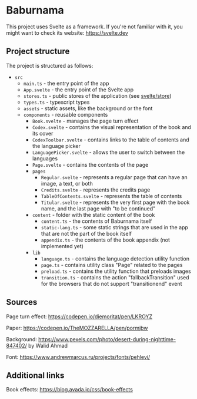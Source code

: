 # Baburnama

This project uses Svelte as a framework. If you're not familiar with it, you might want to check its website: https://svelte.dev

## Project structure

The project is structured as follows:

- `src`
  - `main.ts` - the entry point of the app
  - `App.svelte` - the entry point of the Svelte app
  - `stores.ts` - public stores of the application (see [svelte/store](https://svelte.dev/docs#run-time-svelte-store))
  - `types.ts` - typescript types
  - `assets` - static assets, like the background or the font
  - `components` - reusable components
    - `Book.svelte` - manages the page turn effect
    - `Codex.svelte` - contains the visual representation of the book and its cover
    - `CodexToolbar.svelte` - contains links to the table of contents and the language picker
    - `LanguagePicker.svelte` - allows the user to switch between the languages
    - `Page.svelte` - contains the contents of the page
    - `pages`
      - `Regular.svelte` - represents a regular page that can have an image, a text, or both
      - `Credits.svelte` - represents the credits page
      - `TableOfContents.svelte` - represents the table of contents
      - `Titular.svelte` - represents the very first page with the book name, and the last page with "to be continued"
    - `content` - folder with the static content of the book
      - `content.ts` - the contents of Baburnama itself
      - `static-lang.ts` - some static strings that are used in the app that are not the part of the book itself
      - `appendix.ts` - the contents of the book appendix (not implemented yet)
    - `lib`
      - `language.ts` - contains the language detection utility function
      - `page.ts` - contains utility class "Page" related to the pages
      - `preload.ts` - contains the utility function that preloads images
      - `transition.ts` - contains the action "fallbackTransition" used for the browsers that do not support "transitionend" event

## Sources

Page turn effect: https://codepen.io/diemoritat/pen/LKROYZ

Paper: https://codepen.io/TheMOZZARELLA/pen/pormjbw

Background: https://www.pexels.com/photo/desert-during-nighttime-847402/ by Walid Ahmad

Font: https://www.andrewmarcus.ru/projects/fonts/pehlevi/

## Additional links

Book effects: https://blog.avada.io/css/book-effects
